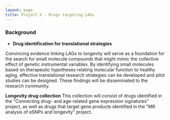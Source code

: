 ```yaml
---
layout: page
title: Project 5 - Drugs targeting LAGs
---
```



### Background


* **Drug identification for translational strategies**

Convincing evidence linking LAGs to longevity will serve as a foundation for the search for small molecule compounds that might mimic the collective effect of genetic instrumental variables. By identifying small molecules based on therapeutic hypotheses relating molecular function to healthy aging, effective translational research strategies can be developed and pilot studies can be designed. These findings will be disseminated to the research community.

**Longevity drug collection** 
This collection will consist of drugs identified in the "Connecting drug- and age-related gene expression signatures" project, as well as drugs that target gene products identified in the "MR analysis of eSNPs and longevity" project. 


